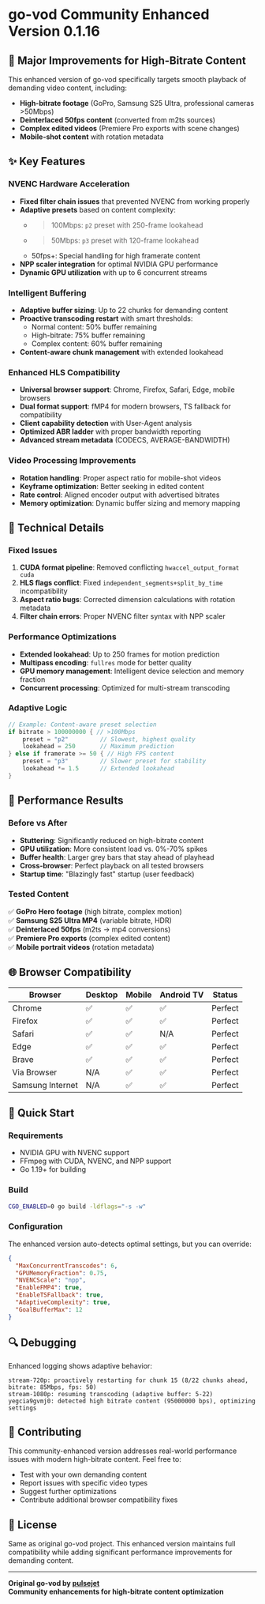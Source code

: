 # go-vod Community Enhanced Version 0.1.16

## 🚀 Major Improvements for High-Bitrate Content

This enhanced version of go-vod specifically targets smooth playback of demanding video content, including:
- **High-bitrate footage** (GoPro, Samsung S25 Ultra, professional cameras >50Mbps)
- **Deinterlaced 50fps content** (converted from m2ts sources)
- **Complex edited videos** (Premiere Pro exports with scene changes)
- **Mobile-shot content** with rotation metadata

## ✨ Key Features

### **NVENC Hardware Acceleration**
- **Fixed filter chain issues** that prevented NVENC from working properly
- **Adaptive presets** based on content complexity:
  - >100Mbps: `p2` preset with 250-frame lookahead
  - >50Mbps: `p3` preset with 120-frame lookahead  
  - 50fps+: Special handling for high framerate content
- **NPP scaler integration** for optimal NVIDIA GPU performance
- **Dynamic GPU utilization** with up to 6 concurrent streams

### **Intelligent Buffering**
- **Adaptive buffer sizing**: Up to 22 chunks for demanding content
- **Proactive transcoding restart** with smart thresholds:
  - Normal content: 50% buffer remaining
  - High-bitrate: 75% buffer remaining
  - Complex content: 60% buffer remaining
- **Content-aware chunk management** with extended lookahead

### **Enhanced HLS Compatibility**
- **Universal browser support**: Chrome, Firefox, Safari, Edge, mobile browsers
- **Dual format support**: fMP4 for modern browsers, TS fallback for compatibility
- **Client capability detection** with User-Agent analysis
- **Optimized ABR ladder** with proper bandwidth reporting
- **Advanced stream metadata** (CODECS, AVERAGE-BANDWIDTH)

### **Video Processing Improvements**
- **Rotation handling**: Proper aspect ratio for mobile-shot videos
- **Keyframe optimization**: Better seeking in edited content
- **Rate control**: Aligned encoder output with advertised bitrates
- **Memory optimization**: Dynamic buffer sizing and memory mapping

## 🔧 Technical Details

### **Fixed Issues**
1. **CUDA format pipeline**: Removed conflicting `hwaccel_output_format cuda`
2. **HLS flags conflict**: Fixed `independent_segments+split_by_time` incompatibility
3. **Aspect ratio bugs**: Corrected dimension calculations with rotation metadata
4. **Filter chain errors**: Proper NVENC filter syntax with NPP scaler

### **Performance Optimizations**
- **Extended lookahead**: Up to 250 frames for motion prediction
- **Multipass encoding**: `fullres` mode for better quality
- **GPU memory management**: Intelligent device selection and memory fraction
- **Concurrent processing**: Optimized for multi-stream transcoding

### **Adaptive Logic**
```go
// Example: Content-aware preset selection
if bitrate > 100000000 { // >100Mbps
    preset = "p2"         // Slowest, highest quality
    lookahead = 250       // Maximum prediction
} else if framerate >= 50 { // High FPS content
    preset = "p3"         // Slower preset for stability
    lookahead *= 1.5      // Extended lookahead
}
```

## 🎯 Performance Results

### **Before vs After**
- **Stuttering**: Significantly reduced on high-bitrate content
- **GPU utilization**: More consistent load vs. 0%-70% spikes  
- **Buffer health**: Larger grey bars that stay ahead of playhead
- **Cross-browser**: Perfect playback on all tested browsers
- **Startup time**: "Blazingly fast" startup (user feedback)

### **Tested Content**
✅ **GoPro Hero footage** (high bitrate, complex motion)  
✅ **Samsung S25 Ultra MP4** (variable bitrate, HDR)  
✅ **Deinterlaced 50fps** (m2ts → mp4 conversions)  
✅ **Premiere Pro exports** (complex edited content)  
✅ **Mobile portrait videos** (rotation metadata)  

## 🌐 Browser Compatibility

| Browser | Desktop | Mobile | Android TV | Status |
|---------|---------|--------|------------|--------|
| Chrome | ✅ | ✅ | ✅ | Perfect |
| Firefox | ✅ | ✅ | ✅ | Perfect |
| Safari | ✅ | ✅ | N/A | Perfect |
| Edge | ✅ | ✅ | ✅ | Perfect |
| Brave | ✅ | ✅ | ✅ | Perfect |
| Via Browser | N/A | ✅ | ✅ | Perfect |
| Samsung Internet | N/A | ✅ | ✅ | Perfect |

## 🚀 Quick Start

### **Requirements**
- NVIDIA GPU with NVENC support
- FFmpeg with CUDA, NVENC, and NPP support
- Go 1.19+ for building

### **Build**
```bash
CGO_ENABLED=0 go build -ldflags="-s -w"
```

### **Configuration**
The enhanced version auto-detects optimal settings, but you can override:
```json
{
  "MaxConcurrentTranscodes": 6,
  "GPUMemoryFraction": 0.75,
  "NVENCScale": "npp",
  "EnableFMP4": true,
  "EnableTSFallback": true,
  "AdaptiveComplexity": true,
  "GoalBufferMax": 12
}
```

## 🔍 Debugging

Enhanced logging shows adaptive behavior:
```
stream-720p: proactively restarting for chunk 15 (8/22 chunks ahead, bitrate: 85Mbps, fps: 50)
stream-1080p: resuming transcoding (adaptive buffer: 5-22)
yegcia9gvmj0: detected high bitrate content (95000000 bps), optimizing settings
```

## 🤝 Contributing

This community-enhanced version addresses real-world performance issues with modern high-bitrate content. Feel free to:
- Test with your own demanding content
- Report issues with specific video types
- Suggest further optimizations
- Contribute additional browser compatibility fixes

## 📄 License

Same as original go-vod project. This enhanced version maintains full compatibility while adding significant performance improvements for demanding content.

---

**Original go-vod by [pulsejet](https://github.com/pulsejet/go-vod)**  
**Community enhancements for high-bitrate content optimization**
